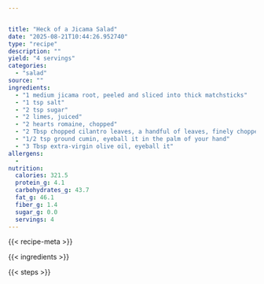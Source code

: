 ```yaml
---


title: "Heck of a Jicama Salad"
date: "2025-08-21T10:44:26.952740"
type: "recipe"
description: ""
yield: "4 servings"
categories:
  - "salad"
source: ""
ingredients:
  - "1 medium jicama root, peeled and sliced into thick matchsticks"
  - "1 tsp salt"
  - "2 tsp sugar"
  - "2 limes, juiced"
  - "2 hearts romaine, chopped"
  - "2 Tbsp chopped cilantro leaves, a handful of leaves, finely chopped"
  - "1/2 tsp ground cumin, eyeball it in the palm of your hand"
  - "3 Tbsp extra-virgin olive oil, eyeball it"
allergens:
  -
nutrition:
  calories: 321.5
  protein_g: 4.1
  carbohydrates_g: 43.7
  fat_g: 46.1
  fiber_g: 1.4
  sugar_g: 0.0
  servings: 4
---
```


{{< recipe-meta >}}

{{< ingredients >}}

{{< steps >}}
